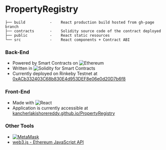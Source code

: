 # PropertyRegistry
```
├── build           -    React production build hosted from gh-page branch
├── contracts       -    Solidity source code of the contract deployed
├── public          -    React static resources
└── src             -    React components + Contract ABI
````

### Back-End
- Powered by Smart Contracts on ![Ethereum](https://img.shields.io/badge/Ethereum-3C3C3D?style=for-the-badge&logo=Ethereum&logoColor=white)
- Written in ![Solidity](https://img.shields.io/badge/Solidity-%23363636.svg?style=for-the-badge&logo=solidity&logoColor=white) for Smart Contracts
- Currently deployed on Rinkeby Testnet at [0xACb332403C68b830E4d953DEF8e06e0d20D7b6f8](https://rinkeby.etherscan.io/address/0xACb332403C68b830E4d953DEF8e06e0d20D7b6f8)

### Front-End
- Made with ![React](https://img.shields.io/badge/react-%2320232a.svg?style=for-the-badge&logo=react&logoColor=%2361DAFB)
- Application is currently accessible at [kancherlakishorereddy.github.io/PropertyRegistry](https://kancherlakishorereddy.github.io/PropertyRegistry)

### Other Tools
- [![MetaMask](https://user-images.githubusercontent.com/49707819/166558900-797ed83f-47ea-41e6-9b3d-c8b34c80a9c4.png)](https://metamask.io)
- [web3.js - Ethereum JavaScript API](https://www.npmjs.com/package/web3)
